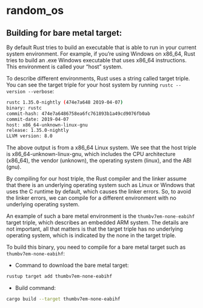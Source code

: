 # random_os

## Building for bare metal target:  
By default Rust tries to build an executable that is able to run in your current system environment. For example, if you’re using Windows on x86_64, Rust tries to build an .exe Windows executable that uses x86_64 instructions. This environment is called your “host” system.

To describe different environments, Rust uses a string called target triple. You can see the target triple for your host system by running `rustc --version --verbose`:


```sh
rustc 1.35.0-nightly (474e7a648 2019-04-07)
binary: rustc
commit-hash: 474e7a6486758ea6fc761893b1a49cd9076fb0ab
commit-date: 2019-04-07
host: x86_64-unknown-linux-gnu
release: 1.35.0-nightly
LLVM version: 8.0
```

The above output is from a x86_64 Linux system. We see that the host triple is x86_64-unknown-linux-gnu, which includes the CPU architecture (x86_64), the vendor (unknown), the operating system (linux), and the ABI (gnu).

By compiling for our host triple, the Rust compiler and the linker assume that there is an underlying operating system such as Linux or Windows that uses the C runtime by default, which causes the linker errors. So, to avoid the linker errors, we can compile for a different environment with no underlying operating system.

An example of such a bare metal environment is the `thumbv7em-none-eabihf` target triple, which describes an embedded ARM system. The details are not important, all that matters is that the target triple has no underlying operating system, which is indicated by the none in the target triple. 

To build this binary, you need to compile for a bare metal target such as `thumbv7em-none-eabihf`:

- Command to download the bare metal target:  
```sh
rustup target add thumbv7em-none-eabihf
```  

- Build command:
```sh
cargo build --target thumbv7em-none-eabihf
```
